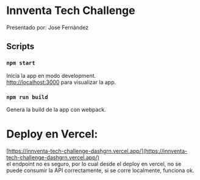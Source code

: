 # Innventa Tech Challenge

Presentado por: Jose Fernández

## Scripts


### `npm start`

Inicia la app en modo development.\
[http://localhost:3000](http://localhost:3000) para visualizar la app.


### `npm run build`

Genera la build de la app con webpack.

# Deploy en Vercel:
[https://innventa-tech-challenge-dashgrn.vercel.app/](https://innventa-tech-challenge-dashgrn.vercel.app/) \
el endpoint no es seguro, por lo cual desde el deploy en vercel, no se puede consumir la API correctamente, si se corre localmente, funciona ok.
